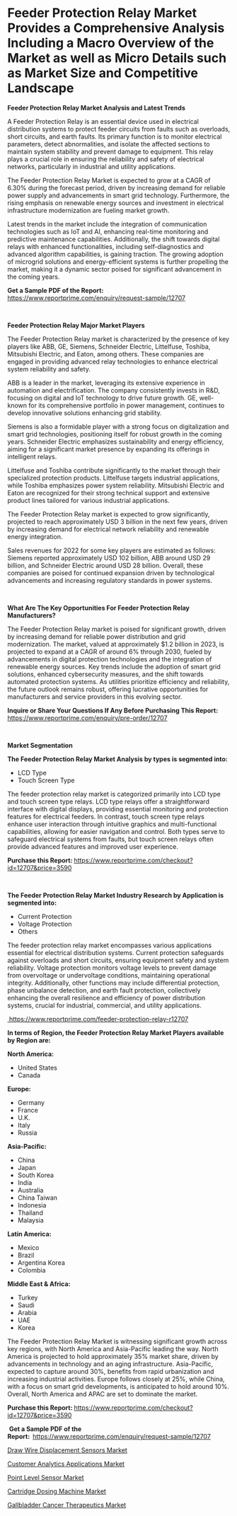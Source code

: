 <p><h1>Feeder Protection Relay Market Provides a Comprehensive Analysis Including a Macro Overview of the Market as well as Micro Details such as Market Size and Competitive Landscape</h1></p><p><strong>Feeder Protection Relay Market Analysis and Latest Trends</strong></p>
<p><p>A Feeder Protection Relay is an essential device used in electrical distribution systems to protect feeder circuits from faults such as overloads, short circuits, and earth faults. Its primary function is to monitor electrical parameters, detect abnormalities, and isolate the affected sections to maintain system stability and prevent damage to equipment. This relay plays a crucial role in ensuring the reliability and safety of electrical networks, particularly in industrial and utility applications.</p><p>The Feeder Protection Relay Market is expected to grow at a CAGR of 6.30% during the forecast period, driven by increasing demand for reliable power supply and advancements in smart grid technology. Furthermore, the rising emphasis on renewable energy sources and investment in electrical infrastructure modernization are fueling market growth. </p><p>Latest trends in the market include the integration of communication technologies such as IoT and AI, enhancing real-time monitoring and predictive maintenance capabilities. Additionally, the shift towards digital relays with enhanced functionalities, including self-diagnostics and advanced algorithm capabilities, is gaining traction. The growing adoption of microgrid solutions and energy-efficient systems is further propelling the market, making it a dynamic sector poised for significant advancement in the coming years.</p></p>
<p><strong>Get a Sample PDF of the Report:&nbsp;</strong> <a href="https://www.reportprime.com/enquiry/request-sample/12707">https://www.reportprime.com/enquiry/request-sample/12707</a></p>
<p>&nbsp;</p>
<p><strong>Feeder Protection Relay Major Market Players</strong></p>
<p><p>The Feeder Protection Relay market is characterized by the presence of key players like ABB, GE, Siemens, Schneider Electric, Littelfuse, Toshiba, Mitsubishi Electric, and Eaton, among others. These companies are engaged in providing advanced relay technologies to enhance electrical system reliability and safety.</p><p>ABB is a leader in the market, leveraging its extensive experience in automation and electrification. The company consistently invests in R&D, focusing on digital and IoT technology to drive future growth. GE, well-known for its comprehensive portfolio in power management, continues to develop innovative solutions enhancing grid stability.</p><p>Siemens is also a formidable player with a strong focus on digitalization and smart grid technologies, positioning itself for robust growth in the coming years. Schneider Electric emphasizes sustainability and energy efficiency, aiming for a significant market presence by expanding its offerings in intelligent relays.</p><p>Littelfuse and Toshiba contribute significantly to the market through their specialized protection products. Littelfuse targets industrial applications, while Toshiba emphasizes power system reliability. Mitsubishi Electric and Eaton are recognized for their strong technical support and extensive product lines tailored for various industrial applications.</p><p>The Feeder Protection Relay market is expected to grow significantly, projected to reach approximately USD 3 billion in the next few years, driven by increasing demand for electrical network reliability and renewable energy integration.</p><p>Sales revenues for 2022 for some key players are estimated as follows: Siemens reported approximately USD 102 billion, ABB around USD 29 billion, and Schneider Electric around USD 28 billion. Overall, these companies are poised for continued expansion driven by technological advancements and increasing regulatory standards in power systems.</p></p>
<p>&nbsp;</p>
<p><strong>What Are The Key Opportunities For Feeder Protection Relay Manufacturers?</strong></p>
<p><p>The Feeder Protection Relay market is poised for significant growth, driven by increasing demand for reliable power distribution and grid modernization. The market, valued at approximately $1.2 billion in 2023, is projected to expand at a CAGR of around 6% through 2030, fueled by advancements in digital protection technologies and the integration of renewable energy sources. Key trends include the adoption of smart grid solutions, enhanced cybersecurity measures, and the shift towards automated protection systems. As utilities prioritize efficiency and reliability, the future outlook remains robust, offering lucrative opportunities for manufacturers and service providers in this evolving sector.</p></p>
<p><strong>Inquire or Share Your Questions If Any Before Purchasing This Report:</strong> <a href="https://www.reportprime.com/enquiry/pre-order/12707">https://www.reportprime.com/enquiry/pre-order/12707</a></p>
<p>&nbsp;</p>
<p><strong>Market Segmentation</strong></p>
<p><strong>The Feeder Protection Relay Market Analysis by types is segmented into:</strong></p>
<p><ul><li>LCD Type</li><li>Touch Screen Type</li></ul></p>
<p><p>The feeder protection relay market is categorized primarily into LCD type and touch screen type relays. LCD type relays offer a straightforward interface with digital displays, providing essential monitoring and protection features for electrical feeders. In contrast, touch screen type relays enhance user interaction through intuitive graphics and multi-functional capabilities, allowing for easier navigation and control. Both types serve to safeguard electrical systems from faults, but touch screen relays often provide advanced features and improved user experience.</p></p>
<p><strong>Purchase this Report:&nbsp;</strong><a href="https://www.reportprime.com/checkout?id=12707&price=3590">https://www.reportprime.com/checkout?id=12707&price=3590</a></p>
<p>&nbsp;</p>
<p><strong>The Feeder Protection Relay Market Industry Research by Application is segmented into:</strong></p>
<p><ul><li>Current Protection</li><li>Voltage Protection</li><li>Others</li></ul></p>
<p><p>The feeder protection relay market encompasses various applications essential for electrical distribution systems. Current protection safeguards against overloads and short circuits, ensuring equipment safety and system reliability. Voltage protection monitors voltage levels to prevent damage from overvoltage or undervoltage conditions, maintaining operational integrity. Additionally, other functions may include differential protection, phase unbalance detection, and earth fault protection, collectively enhancing the overall resilience and efficiency of power distribution systems, crucial for industrial, commercial, and utility applications.</p></p>
<p><a href="https://www.reportprime.com/feeder-protection-relay-r12707">&nbsp;https://www.reportprime.com/feeder-protection-relay-r12707</a></p>
<p><strong>In terms of Region, the Feeder Protection Relay Market Players available by Region are:</strong></p>
<p>
    <p> <strong> North America: </strong>
        <ul>
            <li>United States</li>
            <li>Canada</li>
        </ul>
        </p> 
    <p> <strong> Europe: </strong>
        <ul>
            <li>Germany</li>
            <li>France</li>
            <li>U.K.</li>
            <li>Italy</li>
            <li>Russia</li>
        </ul>
        </p> 
    <p> <strong> Asia-Pacific: </strong>
        <ul>
            <li>China</li>
            <li>Japan</li>
            <li>South Korea</li>
            <li>India</li>
            <li>Australia</li>
            <li>China Taiwan</li>
            <li>Indonesia</li>
            <li>Thailand</li>
            <li>Malaysia</li>
        </ul>
        </p> 
    <p> <strong> Latin America: </strong>
        <ul>
            <li>Mexico</li>
            <li>Brazil</li>
            <li>Argentina Korea</li>
            <li>Colombia</li>
        </ul>
        </p> 
    <p> <strong> Middle East & Africa: </strong>
        <ul>
            <li>Turkey</li>
            <li>Saudi</li>
            <li>Arabia</li>
            <li>UAE</li>
            <li>Korea</li>
        </ul>
    </p>
    </p>
<p><p>The Feeder Protection Relay Market is witnessing significant growth across key regions, with North America and Asia-Pacific leading the way. North America is projected to hold approximately 35% market share, driven by advancements in technology and an aging infrastructure. Asia-Pacific, expected to capture around 30%, benefits from rapid urbanization and increasing industrial activities. Europe follows closely at 25%, while China, with a focus on smart grid developments, is anticipated to hold around 10%. Overall, North America and APAC are set to dominate the market.</p></p>
<p><strong>Purchase this Report: </strong><a href="https://www.reportprime.com/checkout?id=12707&price=3590">https://www.reportprime.com/checkout?id=12707&price=3590</a></p>
<p>&nbsp;<strong>Get a Sample PDF of the Report:&nbsp;&nbsp;</strong><a href="https://www.reportprime.com/enquiry/request-sample/12707">https://www.reportprime.com/enquiry/request-sample/12707</a></p>
<p><strong></strong></p>
<p><p><a href="https://medium.com/@ivethfonsecal57/booming-draw-wire-displacement-sensors-market-sector-market-analysis-and-growth-projections-till-cdd8abb6ef0c">Draw Wire Displacement Sensors Market</a></p><p><a href="https://www.linkedin.com/pulse/insights-customer-analytics-applications-market-share-competitive-o864e?trackingId=5ZZKYLr0SzCgM3ygkBFFKw%3D%3D">Customer Analytics Applications Market</a></p><p><a href="https://medium.com/@ivethfonsecal57/emerging-market-trends-and-regional-analysis-of-point-level-sensor-market-forecasted-for-period-d7b2cd82d817">Point Level Sensor Market</a></p><p><a href="https://issuu.com/reportprime-2/docs/cartridge-dosing-machine-market-siz_d418e691d841dc">Cartridge Dosing Machine Market</a></p><p><a href="https://www.linkedin.com/pulse/future-innovation-global-gallbladder-cancer-therapeutics-hox6e?trackingId=lf36%2Fq84TgWutM8x8ir0Zw%3D%3D">Gallbladder Cancer Therapeutics Market</a></p></p>